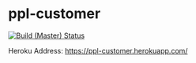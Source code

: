 # ppl-customer
[![Build (Master) Status](https://travis-ci.org/ob-vss-ss18/ppl-customer.svg?branch=master)](https://travis-ci.org/ob-vss-ss18/ppl-customer)

Heroku Address:
https://ppl-customer.herokuapp.com/

